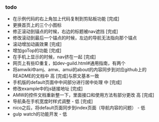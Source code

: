 ### todo
*   在示例代码的右上角加上代码复制到剪贴板功能	[完成]
*   更换首页上的三个小图标
*   修正滚动到锚点的时候，右边的标题被nav遮挡	[完成]
*   修改滚动到最后一个锚点的时候，左边的导航无法指向那个锚点 
*   滚动增加动画效果	[完成]
*   增加goTop的功能	[完成]
*   在手机上显示的时候，nav挤在一起	[完成]
*   网页上有些ID重复，如dev-guild.html#通用指南，有两个
*   将amwiki中amj、amw、amui的about的内容同步到对应github上的README的文档中 高	[完成]与原文基本一致
*   手机版的default页面中中间部分进行居中处理 中	[完成]
*   修改example中的js链接地址	[完成]
*   AMW的控件文档重新整一下，里面接口和使用方法有部分更改 高	[完成]
*   导航条在手机宽度时样式调整 - 低	[完成]
*   nico之后，将default页面同步到index页面（导航内容的问题） - 低
*   gulp watch的功能开发 - 低